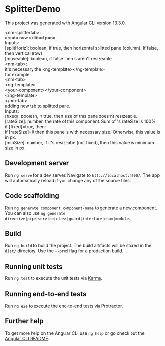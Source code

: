 # SplitterDemo

This project was generated with [Angular CLI](https://github.com/angular/angular-cli) version 13.3.0.<br>

&#60;nm-splittertab&#62;:<br>
    &#9;create new splitted pane.<br>
    &#9;Inputs:<br>
        &#9;&#9;[splitHoriz]: boolean, if true, then horizontal splitted pane (column). If false, then vertical (row)<br>
        &#9;&#9;[moveable]: boolean, if false then <nm-tab>s aren't resizeable<br>
&#60;nm-tab&#62;:<br>
    &#9;it's necessary the &#60;ng-template&#62;&#60;/ng-template&#62;<br>
    &#9;for example:<br>
        &#9;&#9;&#60;nm-tab&#62;<br>
            &#9;&#9;&#9;&#60;ng-template&#62;<br>
                &#9;&#9;&#9;&#9;&#60;your-component&#62;&#60;/your-component&#62;<br>
            &#9;&#9;&#9;&#60;/ng-template&#62;<br>
        &#9;&#9;&#60;/nm-tab&#62;<br>
    &#9;adding new tab to splitted pane.<br>
    &#9;Inputs:<br>
        &#9;&#9;[fixed]: boolean, if true, then size of this pane does'nt resizeable.<br>
        &#9;&#9;[rateSize]: number, the rate of this component. Sum of <nm-tab>'s rateSize is 100%<br>
            &#9;&#9;&#9;if [fixed]=true, then:<br>
                &#9;&#9;&#9;&#9;if [rateSize]=0 then this pane is with necessary size. Otherwise, this value is in px.<br>
        &#9;&#9;[minSize]: number, if it's resizeabe (not fixed), then this value is minimum size in px.<br>


## Development server

Run `ng serve` for a dev server. Navigate to `http://localhost:4200/`. The app will automatically reload if you change any of the source files.

## Code scaffolding

Run `ng generate component component-name` to generate a new component. You can also use `ng generate directive|pipe|service|class|guard|interface|enum|module`.

## Build

Run `ng build` to build the project. The build artifacts will be stored in the `dist/` directory. Use the `--prod` flag for a production build.

## Running unit tests

Run `ng test` to execute the unit tests via [Karma](https://karma-runner.github.io).

## Running end-to-end tests

Run `ng e2e` to execute the end-to-end tests via [Protractor](http://www.protractortest.org/).

## Further help

To get more help on the Angular CLI use `ng help` or go check out the [Angular CLI README](https://github.com/angular/angular-cli/blob/master/README.md).
